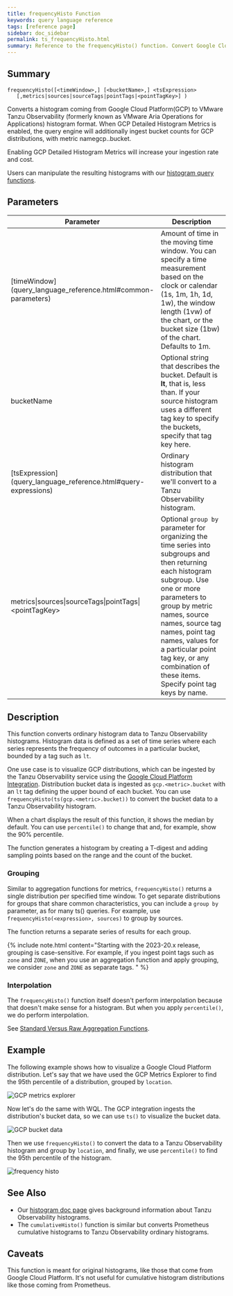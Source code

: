 ```yaml
---
title: frequencyHisto Function
keywords: query language reference
tags: [reference page]
sidebar: doc_sidebar
permalink: ts_frequencyHisto.html
summary: Reference to the frequencyHisto() function. Convert Google Cloud Platform distributions to ordinary histograms.
---
```

## Summary
```
frequencyHisto([<timeWindow>,] [<bucketName>,] <tsExpression>
   [,metrics|sources|sourceTags|pointTags|<pointTagKey>] )
```

Converts a histogram coming from Google Cloud Platform(GCP) to VMware Tanzu Observability (formerly known as VMware Aria Operations for Applications) histogram format. When GCP Detailed Histogram Metrics is enabled, the query engine will additionally ingest bucket counts for GCP distributions, with metric namegcp.<metric>.bucket.

Enabling GCP Detailed Histogram Metrics will increase your ingestion rate and cost.

Users can manipulate the resulting histograms with our [histogram query functions](query_language_reference.html#histogram-functions).


## Parameters
<table>
<tbody>
<thead>
<tr><th width="30%">Parameter</th><th width="70%">Description</th></tr>
</thead>
<tr>
<td markdown="span">[timeWindow](query_language_reference.html#common-parameters)</td>
<td markdown="span">Amount of time in the moving time window. You can specify a time measurement based on the clock or calendar (1s, 1m, 1h, 1d, 1w), the window length (1vw) of the chart, or the bucket size (1bw) of the chart. Defaults to 1m.</td></tr>
<tr>
<td>bucketName</td>
<td markdown="span">Optional string that describes the bucket. Default is <strong>lt</strong>, that is, less than. If your source histogram uses a different tag key to specify the buckets, specify that tag key here.  </td></tr>
<tr>
<td markdown="span"> [tsExpression](query_language_reference.html#query-expressions)</td>
<td>Ordinary histogram distribution that we'll convert to a Tanzu Observability histogram. </td></tr>
<tr>
<td>metrics&vert;sources&vert;sourceTags&vert;pointTags&vert;&lt;pointTagKey&gt;</td>
<td>Optional <code>group by</code> parameter for organizing the time series into subgroups and then returning each histogram subgroup.
Use one or more parameters to group by metric names, source names, source tag names, point tag names, values for a particular point tag key, or any combination of these items. Specify point tag keys by name.</td>
</tr>
</tbody>
</table>


## Description

This function converts ordinary histogram data to Tanzu Observability histograms. Histogram data is defined as a set of time series where each series represents the frequency of outcomes in a particular bucket, bounded by a tag such as `lt`.

One use case is to visualize GCP distributions, which can be ingested by the Tanzu Observability service using the [Google Cloud Platform Integration](gcp.html). Distribution bucket data is ingested as `gcp.<metric>.bucket` with an `lt` tag defining the upper bound of each bucket. You can use `frequencyHisto(ts(gcp.<metric>.bucket))` to convert the bucket data to a Tanzu Observability histogram.

When a chart displays the result of this function, it shows the median by default. You can use `percentile()` to change that and, for example, show the 90% percentile.

The function generates a histogram by creating a T-digest and adding sampling points based on the range and the count of the bucket.

### Grouping

Similar to aggregation functions for metrics, `frequencyHisto()` returns a single distribution per specified time window. To get separate distributions for groups that share common characteristics, you can include a `group by` parameter, as for many ts() queries. For example, use `frequencyHisto(<expression>, sources)` to group by sources.

The function returns a separate series of results for each group.

{% include note.html content="Starting with the 2023-20.x release, grouping is case-sensitive. For example, if you ingest point tags such as `zone` and `ZONE`, when you use an aggregation function and apply grouping, we consider `zone` and `ZONE` as separate tags. " %}


### Interpolation

The `frequencyHisto()` function itself doesn't perform interpolation because that doesn't make sense for a histogram. But when you apply `percentile()`, we do perform interpolation.

See [Standard Versus Raw Aggregation Functions](query_language_aggregate_functions.html).


## Example

The following example shows how to visualize a Google Cloud Platform distribution. Let's say that we have used the GCP Metrics Explorer to find the 95th percentile of a distribution, grouped by `location`.

![GCP metrics explorer](images/gcp_metrics_explorer_p95.png)

Now let's do the same with WQL. The GCP integration ingests the distribution's bucket data, so we can use `ts()` to visualize the bucket data.

![GCP bucket data](images/gcp_bucket_data.png)

Then we use `frequencyHisto()` to convert the data to a Tanzu Observability histogram and group by `location`, and finally, we use `percentile()` to find the 95th percentile of the histogram.

![frequency histo](images/frequency_histo_p95.png)


## See Also

* Our [histogram doc page](proxies_histograms.html) gives background information about Tanzu Observability histograms.
* The `cumulativeHisto()` function is similar but converts Prometheus cumulative histograms to Tanzu Observability ordinary histograms.


## Caveats

This function is meant for original histograms, like those that come from Google Cloud Platform. It's not useful for cumulative histogram distributions like those coming from Prometheus.

